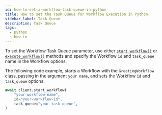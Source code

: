 ```yaml
---
id: how-to-set-a-workflow-task-queue-in-python
title: How to set the Task Queue for Workflow Execution in Python
sidebar_label: Task Queue
description: Task Queue
tags:
  - python
  - how-to
---
```


To set the Workflow Task Queue parameter, use either [`start_workflow()`](https://python.temporal.io/temporalio.client.client#start_workflow) or [`execute_workflow()`](https://python.temporal.io/temporalio.client.client#execute_workflow) methods and specify the Workflow `id` and `task_queue` name in the Workflow options.

The following code example, starts a Workflow with the `GreetingWorkflow` class, passing in the argument `your name`, and sets the Workflow `id` and `task_queue` options.

```python
await client.start_workflow(
    "your-workflow-name",
    id="your-workflow-id",
    task_queue="your-task-queue",
)
```
